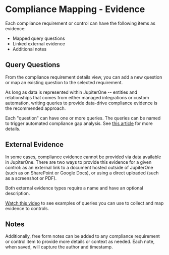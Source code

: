 # Compliance Mapping - Evidence

Each compliance requirement or control can have the following items as evidence:

- Mapped query questions
- Linked external evidence
- Additional notes

## Query Questions

From the compliance requirement details view, you can add a new question or map
an existing question to the selected requirement.

As long as data is represented within JupiterOne -- entities and relationships
that comes from either managed integrations or custom automation, writing
queries to provide data-drive compliance evidence is the recommended approach.

Each "question" can have one or more queries. The queries can be named to
trigger automated compliance gap analysis. See [this article](../compliance/compliance-gap-analysis.md) for more
details.

## External Evidence

In some cases, compliance evidence cannot be provided via data available in
JupiterOne. There are two ways to provide this evidence for a given control: 
as an external link to a document hosted outside of JupiterOne (such as on 
SharePoint or Google Docs), or using a direct uploaded (such as a screenshot or 
PDF).  

Both external evidence types require a name and have an optional description.

[Watch this video](https://try.jupiterone.com/blog/video-evidence-collection-with-the-compliance-app) to see examples of queries you can use to collect and map 
evidence to controls.

## Notes

Additionally, free form notes can be added to any compliance requirement or
control item to provide more details or context as needed. Each note, when
saved, will capture the author and timestamp.
